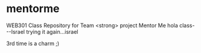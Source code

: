 mentorme
========

WEB301 Class Repository for Team &lt;strong> project Mentor Me
hola class---Israel
trying it again...israel

3rd time is a charm ;)